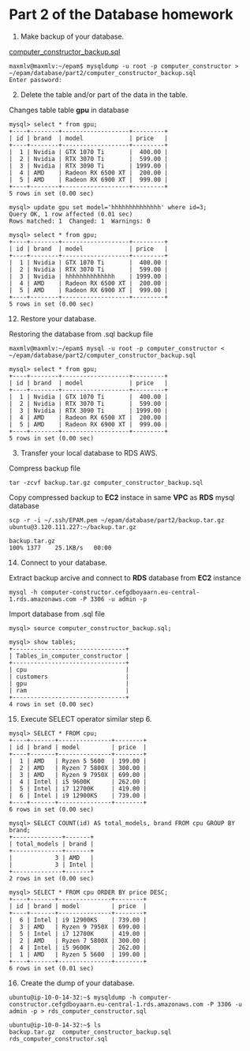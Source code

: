 # Part 2 of the Database homework

1. Make backup of your database.

[computer_constructor_backup.sql](computer_constructor_backup.sql)
```
maxmlv@maxmlv:~/epam$ mysqldump -u root -p computer_constructor > ~/epam/database/part2/computer_constructor_backup.sql
Enter password:
```

2. Delete the table and/or part of the data in the table.

Changes table table __gpu__ in database
```
mysql> select * from gpu;
+----+--------+-------------------+---------+
| id | brand  | model             | price   |
+----+--------+-------------------+---------+
|  1 | Nvidia | GTX 1070 Ti       |  400.00 |
|  2 | Nvidia | RTX 3070 Ti       |  599.00 |
|  3 | Nvidia | RTX 3090 Ti       | 1999.00 |
|  4 | AMD    | Radeon RX 6500 XT |  200.00 |
|  5 | AMD    | Radeon RX 6900 XT |  999.00 |
+----+--------+-------------------+---------+
5 rows in set (0.00 sec)

mysql> update gpu set model='hhhhhhhhhhhhhh' where id=3;
Query OK, 1 row affected (0.01 sec)
Rows matched: 1  Changed: 1  Warnings: 0

mysql> select * from gpu;
+----+--------+-------------------+---------+
| id | brand  | model             | price   |
+----+--------+-------------------+---------+
|  1 | Nvidia | GTX 1070 Ti       |  400.00 |
|  2 | Nvidia | RTX 3070 Ti       |  599.00 |
|  3 | Nvidia | hhhhhhhhhhhhhh    | 1999.00 |
|  4 | AMD    | Radeon RX 6500 XT |  200.00 |
|  5 | AMD    | Radeon RX 6900 XT |  999.00 |
+----+--------+-------------------+---------+
5 rows in set (0.00 sec)
```

12. Restore your database.

Restoring the database from .sql backup file
```
maxmlv@maxmlv:~/epam$ mysql -u root -p computer_constructor < ~/epam/database/part2/computer_constructor_backup.sql

mysql> select * from gpu;
+----+--------+-------------------+---------+
| id | brand  | model             | price   |
+----+--------+-------------------+---------+
|  1 | Nvidia | GTX 1070 Ti       |  400.00 |
|  2 | Nvidia | RTX 3070 Ti       |  599.00 |
|  3 | Nvidia | RTX 3090 Ti       | 1999.00 |
|  4 | AMD    | Radeon RX 6500 XT |  200.00 |
|  5 | AMD    | Radeon RX 6900 XT |  999.00 |
+----+--------+-------------------+---------+
5 rows in set (0.00 sec)
```

3. Transfer your local database to RDS AWS.

Compress backup file
```
tar -zcvf backup.tar.gz computer_constructor_backup.sql
```
Copy compressed backup to __EC2__ instace in same __VPC__ as __RDS__ mysql database
```
scp -r -i ~/.ssh/EPAM.pem ~/epam/database/part2/backup.tar.gz ubuntu@3.120.111.227:~/backup.tar.gz

backup.tar.gz                                                                         100% 1377    25.1KB/s   00:00
```

14. Connect to your database.

Extract backup arcive and connect to __RDS__ database from __EC2__ instance

```
mysql -h computer-constructor.cefgdboyaarn.eu-central-1.rds.amazonaws.com -P 3306 -u admin -p
```

Import database from .sql file

```
mysql> source computer_constructor_backup.sql;

mysql> show tables;
+--------------------------------+
| Tables_in_computer_constructor |
+--------------------------------+
| cpu                            |
| customers                      |
| gpu                            |
| ram                            |
+--------------------------------+
4 rows in set (0.00 sec)
```

15. Execute SELECT operator similar step 6.

```
mysql> SELECT * FROM cpu;
+----+-------+---------------+--------+
| id | brand | model         | price  |
+----+-------+---------------+--------+
|  1 | AMD   | Ryzen 5 5600  | 199.00 |
|  2 | AMD   | Ryzen 7 5800X | 300.00 |
|  3 | AMD   | Ryzen 9 7950X | 699.00 |
|  4 | Intel | i5 9600K      | 262.00 |
|  5 | Intel | i7 12700K     | 419.00 |
|  6 | Intel | i9 12900KS    | 739.00 |
+----+-------+---------------+--------+
6 rows in set (0.00 sec)

mysql> SELECT COUNT(id) AS total_models, brand FROM cpu GROUP BY brand;
+--------------+-------+
| total_models | brand |
+--------------+-------+
|            3 | AMD   |
|            3 | Intel |
+--------------+-------+
2 rows in set (0.00 sec)

mysql> SELECT * FROM cpu ORDER BY price DESC;
+----+-------+---------------+--------+
| id | brand | model         | price  |
+----+-------+---------------+--------+
|  6 | Intel | i9 12900KS    | 739.00 |
|  3 | AMD   | Ryzen 9 7950X | 699.00 |
|  5 | Intel | i7 12700K     | 419.00 |
|  2 | AMD   | Ryzen 7 5800X | 300.00 |
|  4 | Intel | i5 9600K      | 262.00 |
|  1 | AMD   | Ryzen 5 5600  | 199.00 |
+----+-------+---------------+--------+
6 rows in set (0.01 sec)
```

16. Create the dump of your database.

```
ubuntu@ip-10-0-14-32:~$ mysqldump -h computer-constructor.cefgdboyaarn.eu-central-1.rds.amazonaws.com -P 3306 -u admin -p > rds_computer_constructor.sql

ubuntu@ip-10-0-14-32:~$ ls
backup.tar.gz  computer_constructor_backup.sql  rds_computer_constructor.sql
```